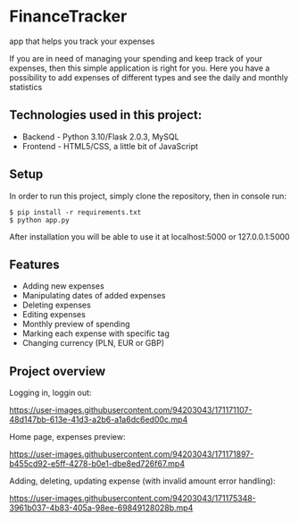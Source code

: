 # FinanceTracker

app that helps you track your expenses

If you are in need of managing your spending and keep track of your expenses, then this simple application is right for you. Here you have a possibility to add expenses of different types and see the daily and monthly statistics

## Technologies used in this project:
- Backend - Python 3.10/Flask 2.0.3, MySQL
- Frontend - HTML5/CSS, a little bit of JavaScript

## Setup
In order to run this project, simply clone the repository, then in console run:
```
$ pip install -r requirements.txt
$ python app.py
```
After installation you will be able to use it at localhost:5000 or 127.0.0.1:5000

## Features
* Adding new expenses
* Manipulating dates of added expenses
* Deleting expenses
* Editing expenses
* Monthly preview of spending
* Marking each expense with specific tag
* Changing currency (PLN, EUR or GBP)

## Project overview

Logging in, loggin out:

https://user-images.githubusercontent.com/94203043/171171107-48d147bb-613e-41d3-a2b6-a1a6dc6ed00c.mp4


Home page, expenses preview:

https://user-images.githubusercontent.com/94203043/171171897-b455cd92-e5ff-4278-b0e1-dbe8ed726f67.mp4


Adding, deleting, updating expense (with invalid amount error handling):

https://user-images.githubusercontent.com/94203043/171175348-3961b037-4b83-405a-98ee-69849128028b.mp4






